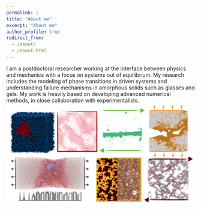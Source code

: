 ```yaml
---
permalink: /
title: "About me"
excerpt: "About me"
author_profile: true
redirect_from: 
  - /about/
  - /about.html
---
```



I am a postdoctoral researcher working at the interface between physics and mechanics with a focus on systems out of equilibrium. My research includes the modeling of phase transitions in driven systems and understanding failure mechanisms in amorphous solids such as glasses and gels. My work is heavily based on developing advanced numerical methods, in close collaboration with experimentalists. 
<br/>
<img src="/images/overview-min.png" width="994" height="271">
<br/>

